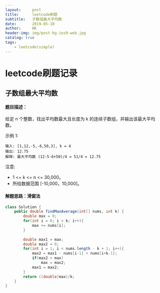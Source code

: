 ```yaml
---
layout:     post
title:      leetcode刷题
subtitle:   子数组最大平均数
date:       2019-05-10
author:     HK
header-img: img/post-bg-ios9-web.jpg
catalog: true
tags:
    - leetcode(simple)
---
```

# leetcode刷题记录
## 子数组最大平均数

#### 题目描述：
给定 n 个整数，找出平均数最大且长度为 k 的连续子数组，并输出该最大平均数。

示例 1:

    输入: [1,12,-5,-6,50,3], k = 4
    输出: 12.75
    解释: 最大平均数 (12-5-6+50)/4 = 51/4 = 12.75
 

注意:

* 1 <= k <= n <= 30,000。
* 所给数据范围 [-10,000，10,000]。

#### 解题思路：滑窗法
```java
class Solution {
    public double findMaxAverage(int[] nums, int k) {
        double max = 0;
        for(int i = 0; i < k; i++){
            max += nums[i];
        }
        
        double max1 = max;
        double max2 = 0;
        for(int i = 1; i < nums.length - k + 1; i++){
            max2 = max1 - nums[i-1] + nums[i+k-1];
            if(max2 > max)
                max = max2;
            max1 = max2;
        }
        return ((double)max)/k;
    }
}
```
